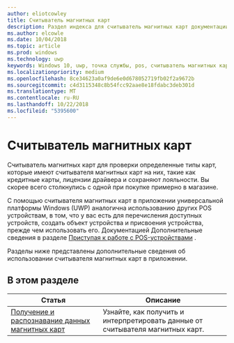 ```yaml
---
author: eliotcowley
title: Считыватель магнитных карт
description: Раздел индекса для считыватель магнитных карт документации UWP.
ms.author: elcowle
ms.date: 10/04/2018
ms.topic: article
ms.prod: windows
ms.technology: uwp
keywords: Windows 10, uwp, точка службы, pos, считыватель магнитных карт
ms.localizationpriority: medium
ms.openlocfilehash: 8ce34623a0af9de6e0d678052719fb02f2a9672b
ms.sourcegitcommit: c4d3115348c8b54fcc92aae8e18fdabc3deb301d
ms.translationtype: MT
ms.contentlocale: ru-RU
ms.lasthandoff: 10/22/2018
ms.locfileid: "5395600"
---
```

# <a name="magnetic-stripe-reader"></a>Считыватель магнитных карт

Считыватель магнитных карт для проверки определенные типы карт, которые имеют считывателя магнитных карт на них, такие как кредитные карты, лицензии драйвера и сохраняют лояльности. Вы скорее всего столкнулись с одной при покупке примерно в магазине.

С помощью считывателя магнитных карт в приложении универсальной платформы Windows (UWP) аналогична использованию других POS устройствам, в том, что у вас есть для перечисления доступных устройств, создать объект устройства и присвоения устройства, прежде чем использовать его. Документацией Дополнительные сведения в разделе [Приступая к работе с POS-устройствами](pos-basics.md) .

Разделы ниже представлены дополнительные сведения об использовании считывателя магнитных карт в приложении.

## <a name="in-this-section"></a>В этом разделе

| Статья | Описание |
|-------|-------------|
| [Получение и распознавание данных магнитных карт](../devices-sensors/pos-magnetic-stripe-reader-data.md) | Узнайте, как получить и интерпретировать данные от считывателя магнитных карт. |